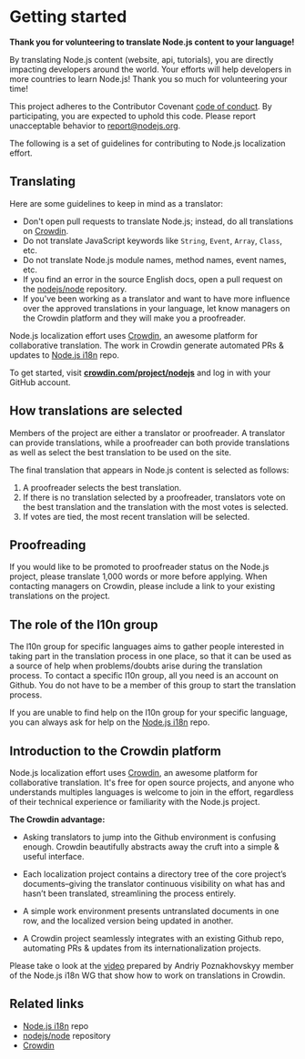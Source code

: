 #  Getting started

**Thank you for volunteering to translate Node.js content to your language!**

By translating Node.js content (website, api, tutorials), you are directly impacting developers around the world. Your efforts will help developers in more countries to learn Node.js! Thank you so much for volunteering your time!

This project adheres to the Contributor Covenant [code of conduct](https://github.com/nodejs/admin/blob/master/CODE_OF_CONDUCT.md). By participating, you are expected to uphold this code. Please report unacceptable behavior to report@nodejs.org.

The following is a set of guidelines for contributing to Node.js localization effort.

## Translating

Here are some guidelines to keep in mind as a translator:

- Don't open pull requests to translate Node.js; instead, do all translations on  [Crowdin](https://crowdin.com/project/nodejs).
- Do not translate JavaScript keywords like `String`, `Event`, `Array`, `Class`, etc.
- Do not translate Node.js module names, method names, event names, etc.
- If you find an error in the source English docs, open a pull request on the [nodejs/node](https://github.com/nodejs/node/tree/master/doc) repository.
- If you've been working as a translator and want to have more influence over the approved translations in your language, let know managers on the Crowdin platform and they will make you a proofreader.

Node.js localization effort uses [Crowdin](https://crowdin.com/), an awesome platform for 
collaborative translation. The work in Crowdin generate automated PRs & updates to [Node.js i18n](https://github.com/nodejs/i18n) repo.

To get started, visit **[crowdin.com/project/nodejs](https://crowdin.com/project/nodejs)** and log in with your GitHub account.

## How translations are selected

Members of the project are either a translator or proofreader. A translator can provide translations, while a proofreader can both provide translations as well as select the best translation to be used on the site.

The final translation that appears in Node.js content is selected as follows:

1. A proofreader selects the best translation.
2. If there is no translation selected by a proofreader, translators vote on the best translation and the translation with the most votes is selected.
3. If votes are tied, the most recent translation will be selected.

## Proofreading

If you would like to be promoted to proofreader status on the Node.js project, please translate 1,000 words or more before applying. When contacting managers on Crowdin, please include a link to your existing translations on the project.

## The role of the l10n group

The l10n group for specific languages aims to gather people interested in taking part in the translation process in one place, so 
that it can be used as a source of help when problems/doubts arise during the translation process.
To contact a specific l10n group, all you need is an account on Github. You do not have to be a member of this group to start the 
translation process.

If you are unable to find help on the l10n group for your specific language, you can always ask for help on the 
[Node.js i18n](https://github.com/nodejs/i18n) repo.

## Introduction to the Crowdin platform

Node.js localization effort uses [Crowdin]((https://crowdin.com/project/nodejs)), an awesome platform for collaborative translation. 
It's free for open source projects, and anyone who understands multiples languages is welcome to join in the effort, regardless of 
their technical experience or familiarity with the Node.js project.

**The Crowdin advantage:**

- Asking translators to jump into the Github environment is confusing enough. Crowdin beautifully abstracts away the cruft into a simple & useful interface.

- Each localization project contains a directory tree of the core project’s documents–giving the translator continuous visibility on what has and hasn’t been translated, streamlining the process entirely.

- A simple work environment presents untranslated documents in one row, and the localized version being updated in another.

- A Crowdin project seamlessly integrates with an existing Github repo, automating PRs & updates from its internationalization projects.

Please take o look at the [video]( https://www.youtube.com/watch?v=bxdC7MfrO7A&t=105s) prepared by Andriy Poznakhovskyy member of the Node.js i18n WG that show how to work on translations in Crowdin.

## Related links
-  [Node.js i18n](https://github.com/nodejs/i18n) repo
-  [nodejs/node](https://github.com/nodejs/node/tree/master/doc) repository
-  [Crowdin](https://crowdin.com/)


